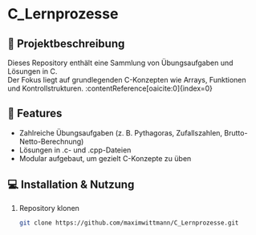 # C_Lernprozesse

## 📝 Projektbeschreibung
Dieses Repository enthält eine Sammlung von Übungsaufgaben und Lösungen in C.  
Der Fokus liegt auf grundlegenden C-Konzepten wie Arrays, Funktionen und Kontrollstrukturen. :contentReference[oaicite:0]{index=0}

## 🚀 Features
- Zahlreiche Übungsaufgaben (z. B. Pythagoras, Zufallszahlen, Brutto-Netto-Berechnung)  
- Lösungen in .c- und .cpp-Dateien  
- Modular aufgebaut, um gezielt C-Konzepte zu üben

## 💻 Installation & Nutzung
1. Repository klonen  
   ```bash
   git clone https://github.com/maximwittmann/C_Lernprozesse.git
